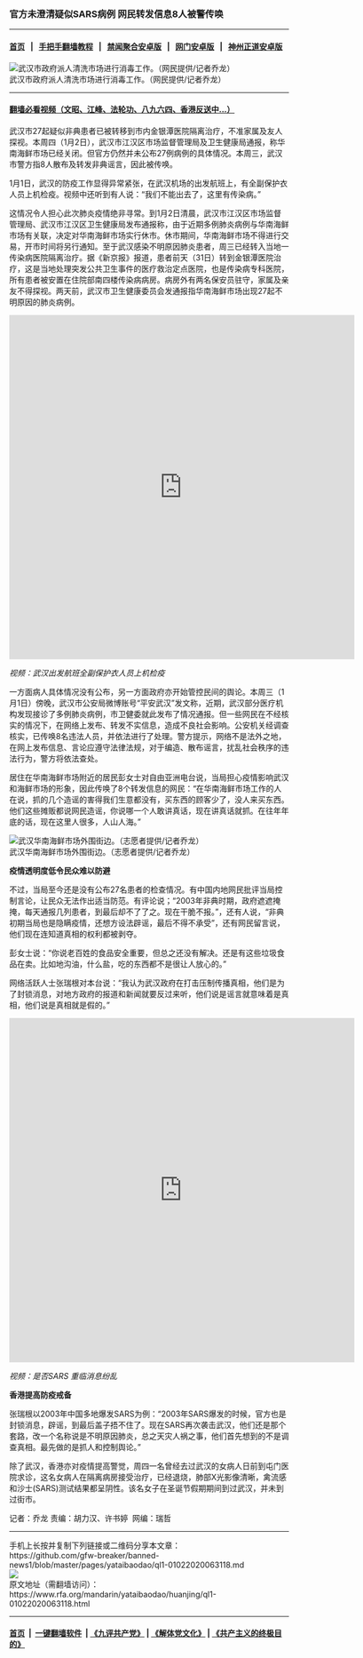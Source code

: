 ### 官方未澄清疑似SARS病例   网民转发信息8人被警传唤
------------------------

#### [首页](https://github.com/gfw-breaker/banned-news1/blob/master/README.md) &nbsp;&nbsp;|&nbsp;&nbsp; [手把手翻墙教程](https://github.com/gfw-breaker/guides/wiki) &nbsp;&nbsp;|&nbsp;&nbsp; [禁闻聚合安卓版](https://github.com/gfw-breaker/bn-android) &nbsp;&nbsp;|&nbsp;&nbsp; [网门安卓版](https://github.com/oGate2/oGate) &nbsp;&nbsp;|&nbsp;&nbsp; [神州正道安卓版](https://github.com/SzzdOgate/update) 



<div id="headerimg">
 <img alt="武汉市政府派人清洗市场进行消毒工作。（网民提供/记者乔龙）" src="https://www.rfa.org/mandarin/yataibaodao/huanjing/ql1-01022020063118.html/m1231-ql1p2.jpg/@@images/aa6668f0-7ca8-4b2f-9a35-861596179d75.jpeg" title="武汉市政府派人清洗市场进行消毒工作。（网民提供/记者乔龙）"/>
 <div id="headerimgcontents">
  <div id="headerimgcaption">
   <span>
    武汉市政府派人清洗市场进行消毒工作。（网民提供/记者乔龙）
   </span>
   <!-- zoomattribute -->
  </div>
  <!-- headerimgcaption -->
 </div>
 <!-- headerimagecontents -->
</div>

<hr/>


#### [翻墙必看视频（文昭、江峰、法轮功、八九六四、香港反送中...）](http://167.172.214.107/home.html)

<div id="storytext">
 <div>
  <div class="slot_header">
  </div>
 </div>
 <p>
  武汉市27起疑似非典患者已被转移到市内金银潭医院隔离治疗，不准家属及友人探视。本周四（1月2日），武汉市江汉区市场监督管理局及卫生健康局通报，称华南海鲜市场已经关闭。但官方仍然并未公布27例病例的具体情况。本周三，武汉市警方指8人散布及转发非典谣言，因此被传唤。
 </p>
 <p>
  1月1日，武汉的防疫工作显得异常紧张，在武汉机场的出发航班上，有全副保护衣人员上机检疫。视频中还听到有人说：“我们不能出去了，这里有传染病。”
 </p>
 <p>
 </p>
 <p>
 </p>
 <p>
  这情况令人担心此次肺炎疫情绝非寻常。到1月2日清晨，武汉市江汉区市场监督管理局、武汉市江汉区卫生健康局发布通报称，由于近期多例肺炎病例与华南海鲜市场有关联，决定对华南海鲜市场实行休市。休市期间，华南海鲜市场不得进行交易，开市时间将另行通知。至于武汉感染不明原因肺炎患者，周三已经转入当地一传染病医院隔离治疗。据《新京报》报道，患者前天（31日）转到金银潭医院治疗，这是当地处理突发公共卫生事件的医疗救治定点医院，也是传染病专科医院，所有患者被安置在住院部南四楼传染病病房。病房外有两名保安员驻守，家属及亲友不得探视。两天前，武汉市卫生健康委员会发通报指华南海鲜市场出现27起不明原因的肺炎病例。
 </p>
 <p>
 </p>
 <p>
  <iframe frameborder="0" height="620" scrolling="no" src="https://www.facebook.com/plugins/video.php?href=https%3A%2F%2Fwww.facebook.com%2FRFAChinese%2Fvideos%2F2873762139302538%2F&amp;show_text=0&amp;width=622" width="622">
  </iframe>
 </p>
 <p>
  <i>
   视频：武汉出发航班全副保护衣人员上机检疫
  </i>
 </p>
 <p>
 </p>
 <p>
  一方面病人具体情况没有公布，另一方面政府亦开始管控民间的舆论。本周三（1月1日）傍晚，武汉市公安局微博账号“平安武汉”发文称，近期，武汉部分医疗机构发现接诊了多例肺炎病例，市卫健委就此发布了情况通报。但一些网民在不经核实的情况下，在网络上发布、转发不实信息，造成不良社会影响。公安机关经调查核实，已传唤8名违法人员，并依法进行了处理。警方提示，网络不是法外之地，在网上发布信息、言论应遵守法律法规，对于编造、散布谣言，扰乱社会秩序的违法行为，警方将依法查处。
 </p>
 <p>
  居住在华南海鲜市场附近的居民彭女士对自由亚洲电台说，当局担心疫情影响武汉和海鲜市场的形象，因此传唤了8个转发信息的网民：“在华南海鲜市场工作的人在说，抓的几个造谣的害得我们生意都没有，买东西的顾客少了，没人来买东西。他们这些摊贩都说网民造谣，你说哪一个人敢讲真话，现在讲真话就抓。在往年年底的话，现在这里人很多，人山人海。”
 </p>
 <p>
 </p>
 <p>
  <div class="image-inline captioned" style="width:1334px;">
   <div style="width:1334px;">
    <img alt="武汉华南海鲜市场外围街边。（志愿者提供/记者乔龙） " src="https://www.rfa.org/mandarin/yataibaodao/huanjing/ql1-01022020063118.html/m0102-ql1p2.jpg" title="武汉华南海鲜市场外围街边。（志愿者提供/记者乔龙） "/>
   </div>
   <div class="image-caption">
    <span style="width:1334px;">
     武汉华南海鲜市场外围街边。（志愿者提供/记者乔龙）
    </span>
    <span class="copyright">
    </span>
   </div>
  </div>
 </p>
 <p>
  <b>
   疫情透明度低令民众难以防避
  </b>
 </p>
 <p>
  不过，当局至今还是没有公布27名患者的检查情况。有中国内地网民批评当局控制言论，让民众无法作出适当防范。有评论说；“2003年非典时期，政府遮遮掩掩，每天通报几列患者，到最后却不了了之。现在干脆不报。”，还有人说，“非典初期当局也是隐瞒疫情，还想方设法辟谣，最后不得不承受”，还有网民留言说，他们现在连知道真相的权利都被剥夺。
 </p>
 <p>
  彭女士说：“你说老百姓的食品安全重要，但总之还没有解决。还是有这些垃圾食品在卖。比如地沟油，什么盐，吃的东西都不是很让人放心的。”
 </p>
 <p>
  网络活跃人士张瑞根对本台说：“我认为武汉政府在打击压制传播真相，他们是为了封锁消息，对地方政府的报道和新闻就要反过来听，他们说是谣言就意味着是真相，他们说是真相就是假的。”
 </p>
 <p>
 </p>
 <p>
  <iframe frameborder="0" height="620" scrolling="no" src="https://www.facebook.com/plugins/video.php?href=https%3A%2F%2Fwww.facebook.com%2FRFAChinese%2Fvideos%2F2886343351425358%2F&amp;show_text=0&amp;width=622" width="622">
  </iframe>
 </p>
 <p>
  <i>
   视频：是否SARS 重临消息纷乱
  </i>
 </p>
 <p>
 </p>
 <p>
  <b>
   香港提高防疫戒备
  </b>
 </p>
 <p>
  张瑞根以2003年中国多地爆发SARS为例：“2003年SARS爆发的时候，官方也是封锁消息，辟谣，到最后盖子捂不住了。现在SARS再次袭击武汉，他们还是那个套路，改一个名称说是不明原因肺炎，总之天灾人祸之事，他们首先想到的不是调查真相。最先做的是抓人和控制舆论。”
 </p>
 <p>
  除了武汉，香港亦对疫情提高警觉，周四一名曾经去过武汉的女病人日前到屯门医院求诊，这名女病人在隔离病房接受治疗，已经退烧，肺部X光影像清晰，禽流感和沙士(SARS)测试结果都呈阴性。该名女子在圣诞节假期期间到过武汉，并未到过街市。
 </p>
 <p>
 </p>
 <p>
  记者：乔龙 责编：胡力汉、许书婷  网编：瑞哲
 </p>
</div>

<hr/>
手机上长按并复制下列链接或二维码分享本文章：<br/>
https://github.com/gfw-breaker/banned-news1/blob/master/pages/yataibaodao/ql1-01022020063118.md <br/>
<a href='https://github.com/gfw-breaker/banned-news1/blob/master/pages/yataibaodao/ql1-01022020063118.md'><img src='https://github.com/gfw-breaker/banned-news1/blob/master/pages/yataibaodao/ql1-01022020063118.md.png'/></a> <br/>
原文地址（需翻墙访问）：https://www.rfa.org/mandarin/yataibaodao/huanjing/ql1-01022020063118.html


------------------------
#### [首页](https://github.com/gfw-breaker/banned-news1/blob/master/README.md) &nbsp;|&nbsp; [一键翻墙软件](https://github.com/gfw-breaker/nogfw/blob/master/README.md) &nbsp;| [《九评共产党》](https://github.com/gfw-breaker/9ping.md/blob/master/README.md#九评之一评共产党是什么) | [《解体党文化》](https://github.com/gfw-breaker/jtdwh.md/blob/master/README.md) | [《共产主义的终极目的》](https://github.com/gfw-breaker/gczydzjmd.md/blob/master/README.md)


<img src='http://gfw-breaker.win/banned-news/pages/yataibaodao/ql1-01022020063118.md' width='0px' height='0px'/>